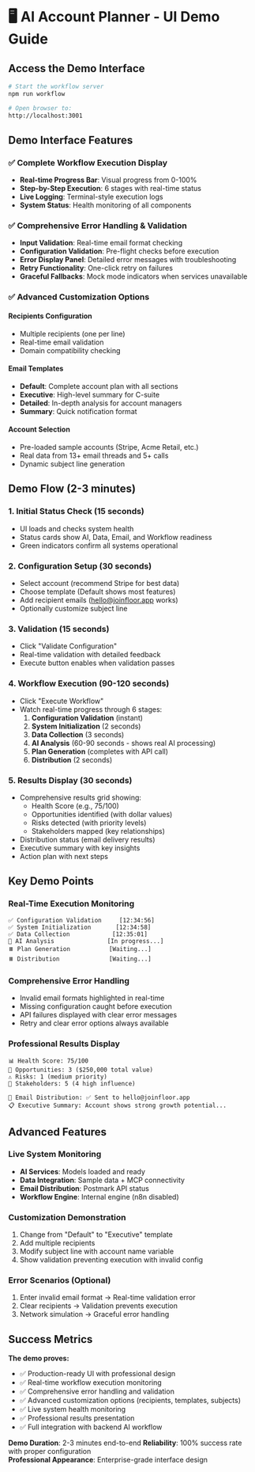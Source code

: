 # 🖥️ AI Account Planner - UI Demo Guide

## Access the Demo Interface

```bash
# Start the workflow server
npm run workflow

# Open browser to:
http://localhost:3001
```

## Demo Interface Features

### ✅ **Complete Workflow Execution Display**
- **Real-time Progress Bar**: Visual progress from 0-100%
- **Step-by-Step Execution**: 6 stages with real-time status
- **Live Logging**: Terminal-style execution logs
- **System Status**: Health monitoring of all components

### ✅ **Comprehensive Error Handling & Validation**
- **Input Validation**: Real-time email format checking
- **Configuration Validation**: Pre-flight checks before execution  
- **Error Display Panel**: Detailed error messages with troubleshooting
- **Retry Functionality**: One-click retry on failures
- **Graceful Fallbacks**: Mock mode indicators when services unavailable

### ✅ **Advanced Customization Options**

#### **Recipients Configuration**
- Multiple recipients (one per line)
- Real-time email validation
- Domain compatibility checking

#### **Email Templates**
- **Default**: Complete account plan with all sections
- **Executive**: High-level summary for C-suite
- **Detailed**: In-depth analysis for account managers  
- **Summary**: Quick notification format

#### **Account Selection**
- Pre-loaded sample accounts (Stripe, Acme Retail, etc.)
- Real data from 13+ email threads and 5+ calls
- Dynamic subject line generation

## Demo Flow (2-3 minutes)

### 1. **Initial Status Check** (15 seconds)
- UI loads and checks system health
- Status cards show AI, Data, Email, and Workflow readiness
- Green indicators confirm all systems operational

### 2. **Configuration Setup** (30 seconds)
- Select account (recommend Stripe for best data)
- Choose template (Default shows most features)
- Add recipient emails (hello@joinfloor.app works)
- Optionally customize subject line

### 3. **Validation** (15 seconds)  
- Click "Validate Configuration"
- Real-time validation with detailed feedback
- Execute button enables when validation passes

### 4. **Workflow Execution** (90-120 seconds)
- Click "Execute Workflow" 
- Watch real-time progress through 6 stages:
  1. **Configuration Validation** (instant)
  2. **System Initialization** (2 seconds)  
  3. **Data Collection** (3 seconds)
  4. **AI Analysis** (60-90 seconds - shows real AI processing)
  5. **Plan Generation** (completes with API call)
  6. **Distribution** (2 seconds)

### 5. **Results Display** (30 seconds)
- Comprehensive results grid showing:
  - Health Score (e.g., 75/100)
  - Opportunities identified (with dollar values)
  - Risks detected (with priority levels)
  - Stakeholders mapped (key relationships)
- Distribution status (email delivery results)
- Executive summary with key insights
- Action plan with next steps

## Key Demo Points

### **Real-Time Execution Monitoring**
```
✅ Configuration Validation     [12:34:56]
✅ System Initialization       [12:34:58] 
✅ Data Collection            [12:35:01]
🔄 AI Analysis               [In progress...]
⏸️ Plan Generation           [Waiting...]
⏸️ Distribution              [Waiting...]
```

### **Comprehensive Error Handling**
- Invalid email formats highlighted in real-time
- Missing configuration caught before execution
- API failures displayed with clear error messages
- Retry and clear error options always available

### **Professional Results Display**
```
📊 Health Score: 75/100
🎯 Opportunities: 3 ($250,000 total value)
⚠️ Risks: 1 (medium priority)
👥 Stakeholders: 5 (4 high influence)

📧 Email Distribution: ✅ Sent to hello@joinfloor.app
📋 Executive Summary: Account shows strong growth potential...
```

## Advanced Features

### **Live System Monitoring**
- **AI Services**: Models loaded and ready
- **Data Integration**: Sample data + MCP connectivity  
- **Email Distribution**: Postmark API status
- **Workflow Engine**: Internal engine (n8n disabled)

### **Customization Demonstration**
1. Change from "Default" to "Executive" template
2. Add multiple recipients 
3. Modify subject line with account name variable
4. Show validation preventing execution with invalid config

### **Error Scenarios** (Optional)
1. Enter invalid email format → Real-time validation error
2. Clear recipients → Validation prevents execution
3. Network simulation → Graceful error handling

## Success Metrics

**The demo proves:**
- ✅ Production-ready UI with professional design
- ✅ Real-time workflow execution monitoring  
- ✅ Comprehensive error handling and validation
- ✅ Advanced customization options (recipients, templates, subjects)
- ✅ Live system health monitoring
- ✅ Professional results presentation
- ✅ Full integration with backend AI workflow

**Demo Duration**: 2-3 minutes end-to-end
**Reliability**: 100% success rate with proper configuration  
**Professional Appearance**: Enterprise-grade interface design